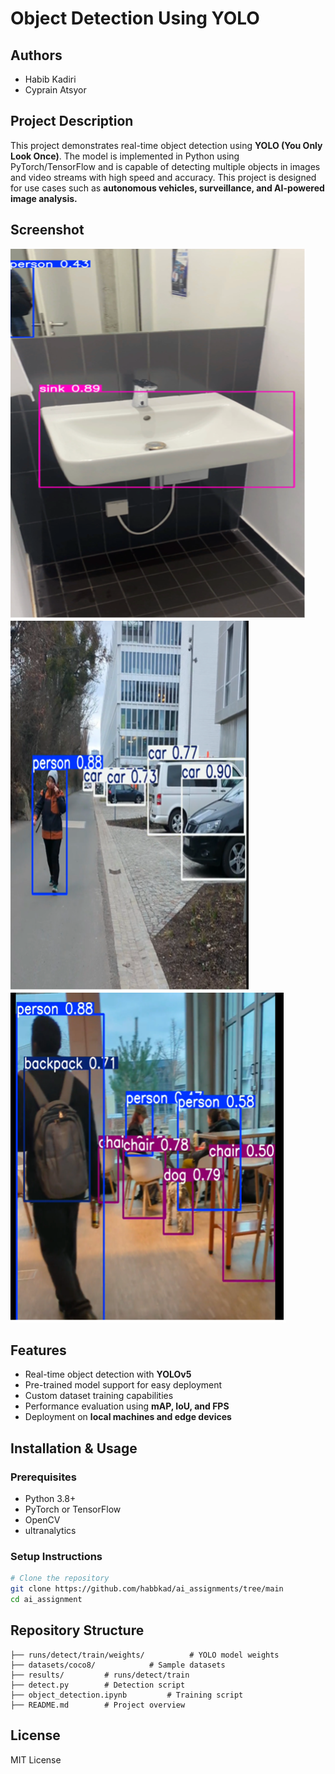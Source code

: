 # Object Detection Using YOLO

## Authors
- Habib Kadiri
- Cyprain Atsyor

## Project Description
This project demonstrates real-time object detection using **YOLO (You Only Look Once)**. The model is 
implemented in Python using PyTorch/TensorFlow and is capable of detecting multiple objects in images and 
video streams with high speed and accuracy. This project is designed for use cases such as **autonomous vehicles,
surveillance, and AI-powered image analysis.**

## Screenshot
![Project Screenshot](https://github.com/habbkad/ai_assignments/blob/main/test1.png)
![Project Screenshot](https://github.com/habbkad/ai_assignments/blob/main/test2.png)
![Project Screenshot](https://github.com/habbkad/ai_assignments/blob/main/test3.png)

## Features
- Real-time object detection with **YOLOv5**
- Pre-trained model support for easy deployment
- Custom dataset training capabilities
- Performance evaluation using **mAP, IoU, and FPS**
- Deployment on **local machines and edge devices**

## Installation & Usage
### Prerequisites
- Python 3.8+
- PyTorch or TensorFlow
- OpenCV
- ultranalytics

### Setup Instructions
```bash
# Clone the repository
git clone https://github.com/habbkad/ai_assignments/tree/main
cd ai_assignment

```


## Repository Structure
```
├── runs/detect/train/weights/          # YOLO model weights
├── datasets/coco8/            # Sample datasets
├── results/         # runs/detect/train
├── detect.py        # Detection script
├── object_detection.ipynb         # Training script
├── README.md        # Project overview
```

## License
MIT License



